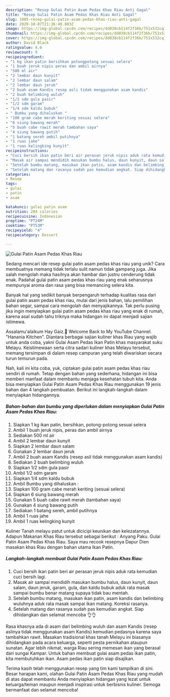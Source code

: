 ```yaml
---
description: "Resep Gulai Patin Asam Pedas Khas Riau Anti Gagal"
title: "Resep Gulai Patin Asam Pedas Khas Riau Anti Gagal"
slug: 1805-resep-gulai-patin-asam-pedas-khas-riau-anti-gagal
date: 2020-10-07T21:36:40.803Z
image: https://img-global.cpcdn.com/recipes/dd038cb114f2f36b/751x532cq70/gulai-patin-asam-pedas-khas-riau-foto-resep-utama.jpg
thumbnail: https://img-global.cpcdn.com/recipes/dd038cb114f2f36b/751x532cq70/gulai-patin-asam-pedas-khas-riau-foto-resep-utama.jpg
cover: https://img-global.cpcdn.com/recipes/dd038cb114f2f36b/751x532cq70/gulai-patin-asam-pedas-khas-riau-foto-resep-utama.jpg
author: David Black
ratingvalue: 4.6
reviewcount: 9
recipeingredient:
- "1 kg ikan patin bersihkan potongpotong sesuai selera"
- "1 buah jeruk nipis peras dan ambil airnya"
- "500 ml air"
- "2 lembar daun kunyit"
- "2 lembar daun salam"
- "2 lembar daun jeruk"
- "2 buah asam Kandis resep asli tidak menggunakan asam kandis"
- "2 buah belimbing wuluh"
- "1/2 sdm gula pasir"
- "1/2 sdm garam"
- "1/4 sdm kaldu bubuk"
- " Bumbu yang dihaluskan "
- "100 gram cabe merah keriting sesuai selera"
- "6 siung bawang merah"
- "5 buah cabe rawit merah tambahan saya"
- "4 siung bawang putih"
- "1 batang sereh ambil putihnya"
- "1 ruas jahe"
- "1 ruas kelingking kunyit"
recipeinstructions:
- "Cuci bersih ikan patin beri air perasan jeruk nipis aduk rata kemudian cuci bersih lagi."
- "Masak air sampai mendidih masukan bumbu halus, daun kunyit, daun salam, daun jeruk, garam, gula, dan kaldu bubuk aduk rata masak sampai bumbu benar matang supaya tidak bau mentah."
- "Setelah bumbu matang, masukan ikan patin, asam kandis dan belimbing wuluhnya aduk rata masak sampai ikan matang. Koreksi rasanya."
- "Setelah matang dan rasanya sudah pas kemudian angkat. Siap dihidangkan dan selamat mencoba 👌👌"
categories:
- Resep
tags:
- gulai
- patin
- asam

katakunci: gulai patin asam 
nutrition: 284 calories
recipecuisine: Indonesian
preptime: "PT24M"
cooktime: "PT53M"
recipeyield: "4"
recipecategory: Dessert

---
```



![Gulai Patin Asam Pedas Khas Riau](https://img-global.cpcdn.com/recipes/dd038cb114f2f36b/751x532cq70/gulai-patin-asam-pedas-khas-riau-foto-resep-utama.jpg)

Sedang mencari ide resep gulai patin asam pedas khas riau yang unik? Cara membuatnya memang tidak terlalu sulit namun tidak gampang juga. Jika salah mengolah maka hasilnya akan hambar dan justru cenderung tidak enak. Padahal gulai patin asam pedas khas riau yang enak seharusnya mempunyai aroma dan rasa yang bisa memancing selera kita.

Banyak hal yang sedikit banyak berpengaruh terhadap kualitas rasa dari gulai patin asam pedas khas riau, mulai dari jenis bahan, lalu pemilihan bahan segar, sampai cara mengolah dan menyajikannya. Tak perlu pusing jika ingin menyiapkan gulai patin asam pedas khas riau yang enak di rumah, karena asal sudah tahu triknya maka hidangan ini dapat menjadi sajian istimewa.

Assalamu&#39;alaikum Hay Gaiz.🤗 Welcome Back to My YouTube Channel. &#34;Hanania Kitchen&#34;. Diantara berbagai sajian kuliner khas Riau yang wajib untuk anda coba, yakni Gulai Asam Pedas Ikan Patin khas masyarakat suku Melayu. Keistimewaan serta citra sadari kuliner khas Melayu tersebut, memang tersimpan di dalam resep campuran yang telah diwariskan secara turun temurun pada.


Nah, kali ini kita coba, yuk, ciptakan gulai patin asam pedas khas riau sendiri di rumah. Tetap dengan bahan yang sederhana, hidangan ini bisa memberi manfaat dalam membantu menjaga kesehatan tubuh kita. Anda bisa menyiapkan Gulai Patin Asam Pedas Khas Riau menggunakan 19 jenis bahan dan 4 langkah pembuatan. Berikut ini langkah-langkah dalam menyiapkan hidangannya.

<!--inarticleads1-->

##### Bahan-bahan dan bumbu yang diperlukan dalam menyiapkan Gulai Patin Asam Pedas Khas Riau:

1. Siapkan 1 kg ikan patin, bersihkan, potong-potong sesuai selera
1. Ambil 1 buah jeruk nipis, peras dan ambil airnya
1. Sediakan 500 ml air
1. Ambil 2 lembar daun kunyit
1. Siapkan 2 lembar daun salam
1. Gunakan 2 lembar daun jeruk
1. Ambil 2 buah asam Kandis (resep asli tidak menggunakan asam kandis)
1. Sediakan 2 buah belimbing wuluh
1. Siapkan 1/2 sdm gula pasir
1. Ambil 1/2 sdm garam
1. Siapkan 1/4 sdm kaldu bubuk
1. Ambil  Bumbu yang dihaluskan :
1. Siapkan 100 gram cabe merah keriting (sesuai selera)
1. Siapkan 6 siung bawang merah
1. Gunakan 5 buah cabe rawit merah (tambahan saya)
1. Gunakan 4 siung bawang putih
1. Sediakan 1 batang sereh, ambil putihnya
1. Ambil 1 ruas jahe
1. Ambil 1 ruas kelingking kunyit


Kuliner Tanah melayu patut untuk dicicipi keunikan dan kelezatannya. Adapun Makanan Khas Riau tersebut sebagai berikut : Anyang Paku. Gulai Patin Asam Pedas Khas Riau. Saya mau recook resepnya Dapur Dien masakan khas Riau dengan bahan utama Ikan Patin. 

<!--inarticleads2-->

##### Langkah-langkah membuat Gulai Patin Asam Pedas Khas Riau:

1. Cuci bersih ikan patin beri air perasan jeruk nipis aduk rata kemudian cuci bersih lagi.
1. Masak air sampai mendidih masukan bumbu halus, daun kunyit, daun salam, daun jeruk, garam, gula, dan kaldu bubuk aduk rata masak sampai bumbu benar matang supaya tidak bau mentah.
1. Setelah bumbu matang, masukan ikan patin, asam kandis dan belimbing wuluhnya aduk rata masak sampai ikan matang. Koreksi rasanya.
1. Setelah matang dan rasanya sudah pas kemudian angkat. Siap dihidangkan dan selamat mencoba 👌👌


Rasa khasnya ada di asam dari belimbing wuluh dan asam Kandis (resep aslinya tidak menggunakan asam Kandis) kemudian pedasnya karena saya tambahkan rawit. Masakan tradisional khas tanah Melayu ini biasanya dihidangkan pada acara keluarga, seperti pesta pernikahan ataupun sunatan. Agar lebih nikmat, warga Riau sering memesan ikan yang berasal dari sungai Kampar. Untuk bahan membuat gulai asam pedas ikan patin, kita membutuhkan ikan. Asam pedas ikan patin siap disajikan. 

Terima kasih telah menggunakan resep yang tim kami tampilkan di sini. Besar harapan kami, olahan Gulai Patin Asam Pedas Khas Riau yang mudah di atas dapat membantu Anda menyiapkan hidangan yang lezat untuk keluarga/teman maupun menjadi inspirasi untuk berbisnis kuliner. Semoga bermanfaat dan selamat mencoba!
